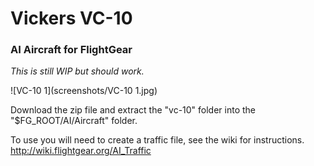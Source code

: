 # Vickers VC-10
### AI Aircraft for FlightGear

*This is still WIP but should work.*

![VC-10 1](screenshots/VC-10 1.jpg)


Download the zip file and extract the "vc-10" folder into the "$FG_ROOT/AI/Aircraft" folder.

To use you will need to create a traffic file, see the wiki for instructions.
 http://wiki.flightgear.org/AI_Traffic